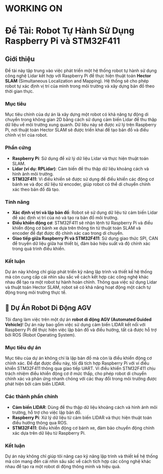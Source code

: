 # WORKING ON
# Đề Tài: Robot Tự Hành Sử Dụng Raspberry Pi và STM32F411

## Giới thiệu
Đề tài này tập trung vào việc phát triển một hệ thống robot tự hành sử dụng công nghệ Lidar kết hợp với Raspberry Pi để thực hiện thuật toán **Hector SLAM** (Simultaneous Localization and Mapping). Hệ thống sẽ cho phép robot tự xác định vị trí của mình trong môi trường và xây dựng bản đồ theo thời gian thực.

### Mục tiêu
Mục tiêu chính của dự án là xây dựng một robot có khả năng tự động di chuyển trong không gian 2D bằng cách sử dụng cảm biến Lidar để thu thập dữ liệu về môi trường xung quanh. Dữ liệu này sẽ được xử lý trên Raspberry Pi, nơi thuật toán Hector SLAM sẽ được triển khai để tạo bản đồ và điều chỉnh vị trí của robot.

### Phần cứng
- **Raspberry Pi**: Sử dụng để xử lý dữ liệu Lidar và thực hiện thuật toán SLAM.
- **Lidar (ví dụ: RPLidar)**: Cảm biến để thu thập dữ liệu khoảng cách và hình ảnh môi trường.
- **STM32F411**: Vi điều khiển sẽ được sử dụng để điều khiển các động cơ bánh xe và đọc dữ liệu từ encoder, giúp robot có thể di chuyển chính xác theo bản đồ đã tạo.

### Tính năng
- **Xác định vị trí và lập bản đồ**: Robot sẽ sử dụng dữ liệu từ cảm biến Lidar để xác định vị trí của nó và tạo ra bản đồ môi trường.
- **Điều khiển động cơ**: STM32F411 sẽ nhận lệnh từ Raspberry Pi và điều khiển động cơ bánh xe dựa trên thông tin từ thuật toán SLAM và encoder để đạt được độ chính xác cao trong di chuyển.
- **Giao tiếp giữa Raspberry Pi và STM32F411**: Sử dụng giao thức SPI, CAN để truyền dữ liệu giữa hai thiết bị, đảm bảo hiệu suất và độ chính xác trong quá trình điều khiển.

### Kết luận
Dự án này không chỉ giúp phát triển kỹ năng lập trình và thiết kế hệ thống mà còn cung cấp cái nhìn sâu sắc về cách kết hợp các công nghệ khác nhau để tạo ra một robot tự hành hoàn chỉnh. Thông qua việc sử dụng Lidar và thuật toán Hector SLAM, robot sẽ có khả năng hoạt động một cách tự động trong môi trường thực tế.

## 🚀 Dự Án Robot Di Động AGV

Tôi đang làm việc trên một dự án **robot di động AGV (Automated Guided Vehicle)**! Dự án này bao gồm việc sử dụng cảm biến LIDAR kết nối với Raspberry Pi để thực hiện việc lập bản đồ và điều hướng, tất cả được hỗ trợ bởi ROS (Robot Operating System). 

### Mục tiêu dự án
Mục tiêu của dự án không chỉ là lập bản đồ mà còn là điều khiển động cơ chính xác. Để đạt được điều này, tôi đã tích hợp Raspberry Pi với vi điều khiển STM32F411 thông qua giao tiếp UART. Vi điều khiển STM32F411 chịu trách nhiệm điều khiển động cơ ở mức thấp, cho phép robot di chuyển chính xác và phản ứng nhanh chóng với các thay đổi trong môi trường được phát hiện bởi cảm biến LIDAR.

### Các thành phần chính
- **Cảm biến LIDAR**: Dùng để thu thập dữ liệu khoảng cách và hình ảnh môi trường, hỗ trợ cho việc lập bản đồ.
- **Raspberry Pi**: Xử lý dữ liệu từ cảm biến LIDAR và thực hiện thuật toán điều hướng thông qua ROS.
- **STM32F411**: Điều khiển động cơ bánh xe, đảm bảo chuyển động chính xác dựa trên dữ liệu từ Raspberry Pi.

### Kết luận
Dự án này không chỉ giúp tôi nâng cao kỹ năng lập trình và thiết kế hệ thống mà còn mang đến cái nhìn sâu sắc về cách tích hợp các công nghệ khác nhau để tạo ra một robot di động thông minh và hiệu quả.

